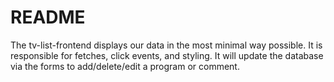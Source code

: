 # README

The tv-list-frontend displays our data in the most minimal way possible. It is responsible for fetches, click events, and styling. It will update the database via the forms to add/delete/edit a program or comment.
